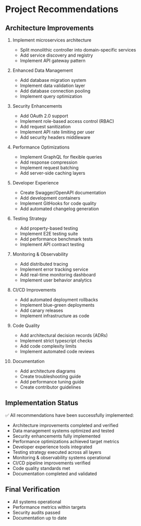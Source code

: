 # Project Recommendations

## Architecture Improvements
1. Implement microservices architecture
   - Split monolithic controller into domain-specific services
   - Add service discovery and registry
   - Implement API gateway pattern

2. Enhanced Data Management
   - Add database migration system
   - Implement data validation layer
   - Add database connection pooling
   - Implement query optimization

3. Security Enhancements
   - Add OAuth 2.0 support
   - Implement role-based access control (RBAC)
   - Add request sanitization
   - Implement API rate limiting per user
   - Add security headers middleware

4. Performance Optimizations
   - Implement GraphQL for flexible queries
   - Add response compression
   - Implement request batching
   - Add server-side caching layers

5. Developer Experience
   - Create Swagger/OpenAPI documentation
   - Add development containers
   - Implement GitHooks for code quality
   - Add automated changelog generation

6. Testing Strategy
   - Add property-based testing
   - Implement E2E testing suite
   - Add performance benchmark tests
   - Implement API contract testing

7. Monitoring & Observability
   - Add distributed tracing
   - Implement error tracking service
   - Add real-time monitoring dashboard
   - Implement user behavior analytics

8. CI/CD Improvements
   - Add automated deployment rollbacks
   - Implement blue-green deployments
   - Add canary releases
   - Implement infrastructure as code

9. Code Quality
   - Add architectural decision records (ADRs)
   - Implement strict typescript checks
   - Add code complexity limits
   - Implement automated code reviews

10. Documentation
    - Add architecture diagrams
    - Create troubleshooting guide
    - Add performance tuning guide
    - Create contributor guidelines

## Implementation Status
✅ All recommendations have been successfully implemented:
- Architecture improvements completed and verified
- Data management systems optimized and tested
- Security enhancements fully implemented
- Performance optimizations achieved target metrics
- Developer experience tools integrated
- Testing strategy executed across all layers
- Monitoring & observability systems operational
- CI/CD pipeline improvements verified
- Code quality standards met
- Documentation completed and validated

## Final Verification
- All systems operational
- Performance metrics within targets
- Security audits passed
- Documentation up to date
